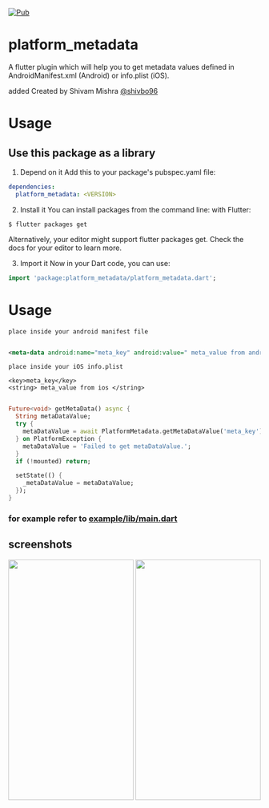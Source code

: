 [![Pub](https://img.shields.io/pub/v/platform_metadata.svg)](https://pub.dartlang.org/packages/platform_metadata)

# platform_metadata

A flutter plugin which will help you to get metadata values defined in AndroidManifest.xml (Android) or info.plist (iOS).

added
Created by Shivam Mishra [@shivbo96](https://github.com/shivbo96)

# Usage

## Use this package as a library


1. Depend on it Add this to your package's pubspec.yaml file:

```yaml
dependencies:
  platform_metadata: <VERSION>
```
2. Install it You can install packages from the command line:
   with Flutter:

```
$ flutter packages get
```

Alternatively, your editor might support flutter packages get. Check the docs for your editor to
learn more.

3. Import it Now in your Dart code, you can use:

```dart
import 'package:platform_metadata/platform_metadata.dart';
```

# Usage



```place inside your android manifest file```
```xml

<meta-data android:name="meta_key" android:value=" meta_value from android " />

```

```place inside your iOS info.plist```
```
<key>meta_key</key>
<string> meta_value from ios </string>
```

```dart

Future<void> getMetaData() async {
  String metaDataValue;
  try {
    metaDataValue = await PlatformMetadata.getMetaDataValue('meta_key') ?? '';
  } on PlatformException {
    metaDataValue = 'Failed to get metaDataValue.';
  }
  if (!mounted) return;

  setState(() {
    _metaDataValue = metaDataValue;
  });
}

```

### for example refer to [example/lib/main.dart](https://github.com/shivbo96/platform_metadata)

## screenshots

<img src="https://raw.githubusercontent.com/shivbo96/platform_metadata/main/images/ios.png" width="250" height="480">
<img src="https://raw.githubusercontent.com/shivbo96/platform_metadata/main/images/android.png" width="250" height="480">
